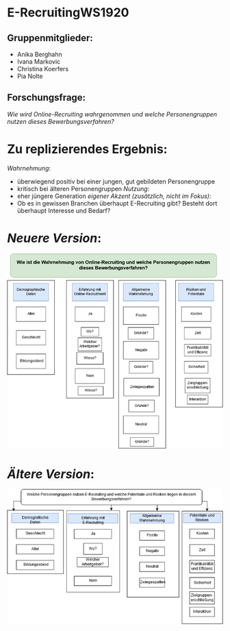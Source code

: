 # E-RecruitingWS1920

## Gruppenmitglieder: 
* Anika Berghahn 
* Ivana Markovic 
* Christina Koerfers 
* Pia Nolte  

## Forschungsfrage: 
_Wie wird Online-Recruiting wahrgenommen und welche Personengruppen nutzen dieses Bewerbungsverfahren?_ 

# Zu replizierendes Ergebnis: 
_Wahrnehmung_: 
* überwiegend positiv bei einer jungen, gut gebildeten Personengruppe
* kritisch bei älteren Personengruppen 
_Nutzung_: 
* eher jüngere Generation 
_eigener Akzent (zusätzlich, nicht im Fokus)_:
* Ob es in gewissen Branchen überhaupt E-Recruiting gibt? Besteht dort überhaupt Interesse und Bedarf? 

# _Neuere Version_:

![Faktorenraum](Images/FaktorenraumE-Recruiting2.png)

# _Ältere Version_:

![Faktorenraum](FaktorenraumE-Recruiting.png) 



